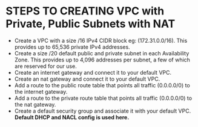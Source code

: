 # STEPS TO CREATING VPC with Private, Public Subnets with NAT
- Create a VPC with a size /16 IPv4 CIDR block eg: (172.31.0.0/16). This provides up to 65,536 private IPv4 addresses.
- Create a size /20 default public and private subnet in each Availability Zone. This provides up to 4,096 addresses per subnet, a few of which are reserved for our use.
- Create an internet gateway and connect it to your default VPC.
- Create an nat gateway and connect it to your default VPC.
- Add a route to the public route table that points all traffic (0.0.0.0/0) to the internet gateway.
- Add a route to the private route table that points all traffic (0.0.0.0/0) to the nat gateway.
- Create a default security group and associate it with your default VPC.
**Default DHCP and NACL config is used here.**